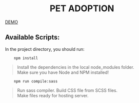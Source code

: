 <h1 align="center">
PET ADOPTION
</h1>

[DEMO](https://gawron.me/demo/pp02/) 

## Available Scripts:
In the project directory, you should run:
```
    npm install
```
> Install the dependencies in the local node_modules folder.  
 Make sure you have Node and NPM installed! 
>
```
    npm run compile:sass
```

> Run sass compiler. Build CSS file from SCSS files. <br />
> Make files ready for hosting server. 


